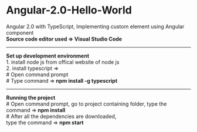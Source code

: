 # Angular-2.0-Hello-World
Angular 2.0 with TypeScript, Implementing <hello-world> custom element using Angular component <br/>
<b> Source code editor used => Visual Studio Code </b>

<hr>
<b>Set up development environment</b><br>
1. install node js from offical website of node js <br/>
2. install typescript => <br/>
   # Open command prompt <br/>
   # Type command =><b> npm install -g typescript </b> <br />
<hr>   
<b>Running the project </b> <br/>
   # Open command prompt, go to project containing folder, type the command
   =><b> npm install </b><br/>
   # After all the dependencies are downloaded, <br/>
   type the command => <b>npm start</b>

